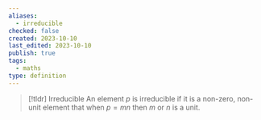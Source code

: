 ```yaml
---
aliases:
  - irreducible
checked: false
created: 2023-10-10
last_edited: 2023-10-10
publish: true
tags:
  - maths
type: definition
---
```

>[!tldr] Irreducible
>An element $p$ is irreducible if it is a non-zero, non-unit element that when $p = mn$ then $m$ or $n$ is a unit.

